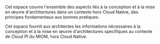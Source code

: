 Cet espace couvre l'ensemble des aspects liés à la conception et à la mise en œuvre d'architectures dans un contexte hors Cloud Native, des principes fondamentaux aux bonnes pratiques.

Cet espace fournit aux architectes les informations nécessaires à la conception et à la mise en œuvre d'architectures specifiques au contexte de Cloud PI du MIOM, hors Cloud Native.